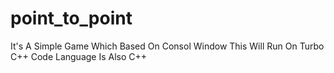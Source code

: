 # point_to_point
It's A Simple Game
Which Based On Consol Window
This Will Run On Turbo C++
Code Language Is Also C++
